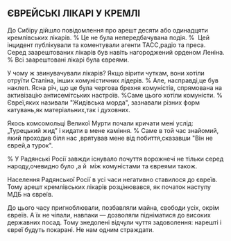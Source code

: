 ## ЄВРЕЙСЬКІ ЛІКАРІ У КРЕМЛІ

До Сибіру дійшло повідомлення про арешт десяти або одинадцяти кремлівських лікарів.
% Це не була непередбачувана подія.
%  Цей інцидент публікували та коментували агенти ТАСС,радіо та преса.
Серед заарештованих лікарів був навіть нагороджений орденом Леніна.
% Всі заарештовані лікарі була євреями.

У чому ж звинувачували лікарів?
Якщо вірити чуткам, вони хотіли отруїти Сталіна, інших комуністичних лідерів.
% Але, насправді,це був наклеп.
Ясна річ, що це була чергова брехня комуністів, спрямована на активізацію антисемітських настроїв.
%Саме цього хотіли комуністи.
% Євреї,яких називали "Жидівська морда", зазнавали різних форм катувань,як матеріальних,так і духовних.

Якось комсомольці Великої Мурти почали кричати мені услід: „Турецький жид” і кидати в мене каміння.
% Саме в той час знайомий, який проходив біля нас ,врятував мене від побиття,сказавши "Він не єврей,а турок".

% У Радянські Росії завжди існувало почуття ворожнечі не тільки серед народу,очевидно було ,а й  між комуністами та євреями також.

Населення Радянської Росії в усі часи негативно ставилося до євреїв.
Тому арешт кремлівських лікарів розцінювався, як початок наступу МДБ на євреїв.

До цього часу пригноблювали, позбавляли майна, свободи усіх, окрім євреїв.
А їх не чіпали, навпаки — дозволяли підніматися до високих державних посад.
Тому знедолені відчули чуття задоволення: нарешті і євреї будуть покарані.
Не нам одним страждати.
